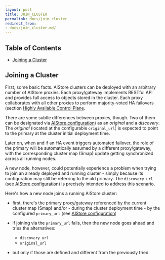 ```yaml
---
layout: post
title: JOIN_CLUSTER
permalink: docs/join_cluster
redirect_from:
- docs/join_cluster.md/
---
```


## Table of Contents
- [Joining a Cluster](#joining-a-cluster)

## Joining a Cluster

First, some basic facts. AIStore clusters can be deployed with an arbitrary number of AIStore proxies. Each proxy/gateway implements RESTful API and provides full access to objects stored in the cluster. Each proxy collaborates with all other proxies to perform majority-voted HA failovers (section [Highly Available Control Plane](/docs/ha.md).

There are some subtle differences between proxies, though. Two of them can be designated via [AIStore configuration](/ais/setup/config.sh)) as an *original* and a *discovery*. The *original* (located at the configurable `original_url`) is expected to point to the primary at the cluster initial deployment time.

Later on, when and if an HA event triggers automated failover, the role of the primary will be automatically assumed by a different proxy/gateway, with the corresponding cluster map (Smap) update getting synchronized across all running nodes.

A new node, however, could potentially experience a problem when trying to join an already deployed and running cluster - simply because its configuration may still be referring to the old primary. The `discovery_url` (see [AIStore configuration](/ais/setup/config.sh)) is precisely intended to address this scenario.

Here's how a new node joins a running AIStore cluster:

- first, there's the primary proxy/gateway referenced by the current cluster map (Smap) and/or - during the cluster deployment time - by the configured `primary_url` (see [AIStore configuration](/ais/setup/config.sh))

- if joining via the `primary_url` fails, then the new node goes ahead and tries the alternatives:
  - `discovery_url`
  - `original_url`
- but only if those are defined and different from the previously tried.

